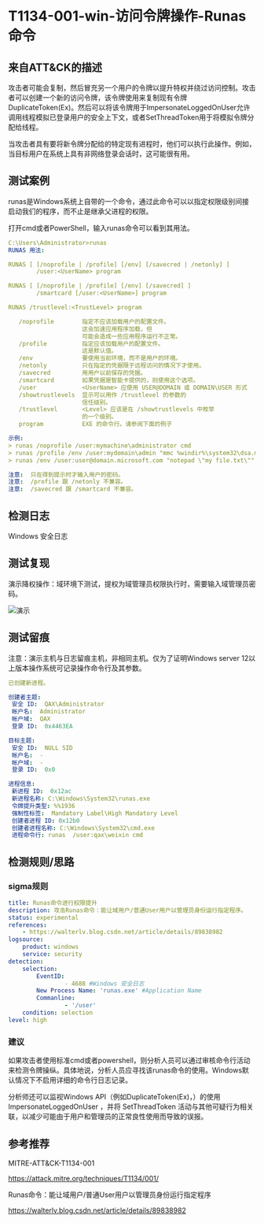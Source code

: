 # T1134-001-win-访问令牌操作-Runas命令

## 来自ATT&CK的描述

攻击者可能会复制，然后冒充另一个用户的令牌以提升特权并绕过访问控制。攻击者可以创建一个新的访问令牌，该令牌使用来复制现有令牌DuplicateToken(Ex)。然后可以将该令牌用于ImpersonateLoggedOnUser允许调用线程模拟已登录用户的安全上下文，或者SetThreadToken用于将模拟令牌分配给线程。

当攻击者具有要将新令牌分配给的特定现有进程时，他们可以执行此操作。例如，当目标用户在系统上具有非网络登录会话时，这可能很有用。

## 测试案例

runas是Windows系统上自带的一个命令，通过此命令可以以指定权限级别间接启动我们的程序，而不止是继承父进程的权限。

打开cmd或者PowerShell，输入runas命令可以看到其用法。

```yml
C:\Users\Administrator>runas
RUNAS 用法:

RUNAS [ [/noprofile | /profile] [/env] [/savecred | /netonly] ]
        /user:<UserName> program

RUNAS [ [/noprofile | /profile] [/env] [/savecred] ]
        /smartcard [/user:<UserName>] program

RUNAS /trustlevel:<TrustLevel> program

   /noprofile        指定不应该加载用户的配置文件。
                     这会加速应用程序加载，但
                     可能会造成一些应用程序运行不正常。
   /profile          指定应该加载用户的配置文件。
                     这是默认值。
   /env              要使用当前环境，而不是用户的环境。
   /netonly          只在指定的凭据限于远程访问的情况下才使用。
   /savecred         用用户以前保存的凭据。
   /smartcard        如果凭据是智能卡提供的，则使用这个选项。
   /user             <UserName> 应使用 USER@DOMAIN 或 DOMAIN\USER 形式
   /showtrustlevels  显示可以用作 /trustlevel 的参数的
                     信任级别。
   /trustlevel       <Level> 应该是在 /showtrustlevels 中枚举
                     的一个级别。
   program           EXE 的命令行。请参阅下面的例子

示例:
> runas /noprofile /user:mymachine\administrator cmd
> runas /profile /env /user:mydomain\admin "mmc %windir%\system32\dsa.msc"
> runas /env /user:user@domain.microsoft.com "notepad \"my file.txt\""

注意:  只在得到提示时才输入用户的密码。
注意:  /profile 跟 /netonly 不兼容。
注意:  /savecred 跟 /smartcard 不兼容。
```

## 检测日志

Windows 安全日志

## 测试复现

演示降权操作：域环境下测试，提权为域管理员权限执行时，需要输入域管理员密码。

![演示](https://www.hualigs.cn/image/60a2335b0fec0.jpg)

## 测试留痕

注意：演示主机与日志留痕主机，非相同主机。仅为了证明Windows server 12以上版本操作系统可记录操作命令行及其参数。

```yml
已创建新进程。

创建者主题:
 安全 ID:  QAX\Administrator
 帐户名:  Administrator
 帐户域:  QAX
 登录 ID:  0x4463EA

目标主题:
 安全 ID:  NULL SID
 帐户名:  -
 帐户域:  -
 登录 ID:  0x0

进程信息:
 新进程 ID:  0x12ac
 新进程名称: C:\Windows\System32\runas.exe
 令牌提升类型: %%1936
 强制性标签:  Mandatory Label\High Mandatory Level
 创建者进程 ID: 0x12b0
 创建者进程名称: C:\Windows\System32\cmd.exe
 进程命令行: runas  /user:qax\weixin cmd
```

## 检测规则/思路

### sigma规则

```yml
title: Runas命令进行权限提升
description: 攻击Runas命令：能让域用户/普通User用户以管理员身份运行指定程序。
status: experimental
references:
    - https://walterlv.blog.csdn.net/article/details/89838982
logsource:
​    product: windows
​    service: security
detection:
​    selection:
​        EventID:
​                - 4688 #Windows 安全日志
        New Process Name: 'runas.exe' #Application Name
        Commanline: 
                - '/user'
​    condition: selection
level: high
```

### 建议

如果攻击者使用标准cmd或者powershell，则分析人员可以通过审核命令行活动来检测令牌操纵。具体地说，分析人员应寻找该runas命令的使用。Windows默认情况下不启用详细的命令行日志记录。

分析师还可以监视Windows API（例如DuplicateToken(Ex)，）的使用 ImpersonateLoggedOnUser ，并将 SetThreadToken 活动与其他可疑行为相关联，以减少可能由于用户和管理员的正常良性使用而导致的误报。

## 参考推荐

MITRE-ATT&CK-T1134-001

<https://attack.mitre.org/techniques/T1134/001/>

Runas命令：能让域用户/普通User用户以管理员身份运行指定程序

<https://walterlv.blog.csdn.net/article/details/89838982>
